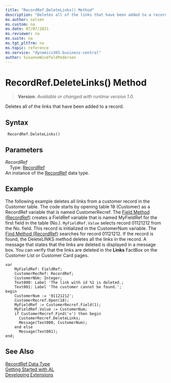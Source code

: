 ```yaml
---
title: "RecordRef.DeleteLinks() Method"
description: "Deletes all of the links that have been added to a record."
ms.author: solsen
ms.custom: na
ms.date: 07/07/2021
ms.reviewer: na
ms.suite: na
ms.tgt_pltfrm: na
ms.topic: reference
ms.service: "dynamics365-business-central"
author: SusanneWindfeldPedersen
---
```

[//]: # (START>DO_NOT_EDIT)
[//]: # (IMPORTANT:Do not edit any of the content between here and the END>DO_NOT_EDIT.)
[//]: # (Any modifications should be made in the .xml files in the ModernDev repo.)
# RecordRef.DeleteLinks() Method
> **Version**: _Available or changed with runtime version 1.0._

Deletes all of the links that have been added to a record.


## Syntax
```AL
 RecordRef.DeleteLinks()
```

## Parameters
*RecordRef*  
&emsp;Type: [RecordRef](recordref-data-type.md)  
An instance of the [RecordRef](recordref-data-type.md) data type.  


[//]: # (IMPORTANT: END>DO_NOT_EDIT)

## Example  
 The following example deletes all links from a customer record in the Customer table. The code starts by opening table 18 \(Customer\) as a RecordRef variable that is named CustomerRecref. The [Field Method \(RecordRef\)](recordref-field-method.md) creates a FieldRef variable that is named MyFieldRef for the first field in the table \(No.\). `MyFieldRef.Value` selects record 01121212 from the No. field. This record is initialized in the CustomerNum variable. The [Find Method \(RecordRef\)](recordref-find-method.md) searches for record 01121212. If the record is found, the DeleteLINKS method deletes all the links in the record. A message that states that the links are deleted is displayed in a message box. You can verify that the links are deleted in the **Links** FactBox on the Customer List or Customer Card pages. 
  
```al
var
    MyFieldRef: FieldRef;
    CustomerRecRef: RecordRef;
    CustomerNUm: Integer;
    Text000: Label 'The link with id %1 is deleted.;
    Text001: Label 'The customer cannot be found.';
begin     
    CustomerNum := '01121212';  
    CustomerRecref.Open(18);  
    MyFieldRef := CustomerRecref.Field(1);  
    MyFieldRef.Value := CustomerNum;  
    if CustomerRecref.Find('=') then begin  
      CustomerRecref.DeleteLinks;  
      Message(Text000, CustomerNum);  
    end else
      Message(Text001);  
end;
```  

## See Also
[RecordRef Data Type](recordref-data-type.md)  
[Getting Started with AL](../../devenv-get-started.md)  
[Developing Extensions](../../devenv-dev-overview.md)